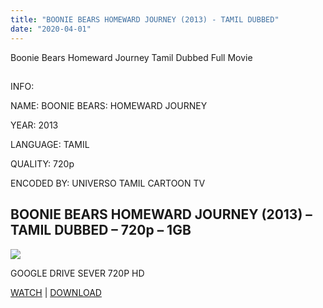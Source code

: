 ```yaml
---
title: "BOONIE BEARS HOMEWARD JOURNEY (2013) - TAMIL DUBBED"
date: "2020-04-01"
---
```


Boonie Bears Homeward Journey Tamil Dubbed Full Movie

## 

INFO:

NAME: BOONIE BEARS: HOMEWARD JOURNEY

YEAR: 2013

LANGUAGE: TAMIL 

QUALITY: 720p

ENCODED BY: UNIVERSO TAMIL CARTOON TV

## BOONIE BEARS HOMEWARD JOURNEY (2013) – TAMIL DUBBED – 720p – 1GB

[![](https://1.bp.blogspot.com/-bCXGXXHtvwk/XoQNawyPkkI/AAAAAAAAAZs/cBesqQT5CB8x6eu3dd4nsRqt4fvLhkZ5ACLcBGAsYHQ/s320/Screenshot_2020-04-01-09-11-19-93.png)](https://1.bp.blogspot.com/-bCXGXXHtvwk/XoQNawyPkkI/AAAAAAAAAZs/cBesqQT5CB8x6eu3dd4nsRqt4fvLhkZ5ACLcBGAsYHQ/s1600/Screenshot_2020-04-01-09-11-19-93.png)

GOOGLE DRIVE SEVER 720P HD

[WATCH](https://drive.google.com/file/d/17pAi6XGHN-8jECq-rQCBkvawZagDbOw3/view?usp=drivesdk) | [DOWNLOAD](https://drive.google.com/file/d/17pAi6XGHN-8jECq-rQCBkvawZagDbOw3/view?usp=drivesdk)
